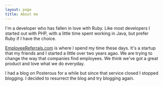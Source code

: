 ```yaml
---
layout: page
title: About me
---
```


I'm a developer who has fallen in love with Ruby. Like most developers I started out with PHP, with a little time spent working in Java, but prefer Ruby if I have the choice.

[EmployeeReferrals.com](http://employeereferrals.com/) is where I spend my time these days. It's a startup that my friends and I started a little over two years agao. We are trying to change the way that companies find employees. We think we've got a great product and love what we do everyday.

I had a blog on Posterous for a while but since that service closed I stopped blogging. I decided to resurrect the blog and try blogging again.
